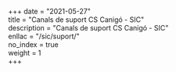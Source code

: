 +++
date        = "2021-05-27"	
title       = "Canals de suport CS Canigó - SIC"	
description = "Canals de suport CS Canigó - SIC"	
enllac		  = "/sic/suport/"	
no_index 	  = true	
weight 		  = 1	
+++
